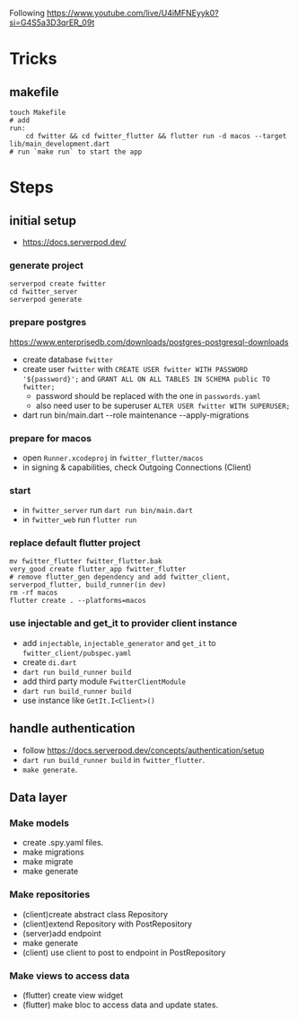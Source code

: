 Following https://www.youtube.com/live/U4iMFNEyyk0?si=G4S5a3D3qrER_09t

# Tricks
## makefile
```
touch Makefile
# add 
run: 
	cd fwitter && cd fwitter_flutter && flutter run -d macos --target lib/main_development.dart
# run `make run` to start the app
```

# Steps
## initial setup
- https://docs.serverpod.dev/

### generate project
```
serverpod create fwitter
cd fwitter_server 
serverpod generate
```

### prepare postgres
https://www.enterprisedb.com/downloads/postgres-postgresql-downloads
- create database `fwitter`
- create user `fwitter` with `CREATE USER fwitter WITH PASSWORD '${password}';` and `GRANT ALL ON ALL TABLES IN SCHEMA public TO fwitter;`
  - password should be replaced with the one in `passwords.yaml`
  - also need user to be superuser `ALTER USER fwitter WITH SUPERUSER;`
- dart run bin/main.dart --role maintenance --apply-migrations 

### prepare for macos
- open `Runner.xcodeproj` in `fwitter_flutter/macos`
- in signing & capabilities, check Outgoing Connections (Client)

### start
- in `fwitter_server` run `dart run bin/main.dart`
- in `fwitter_web` run `flutter run`


### replace default flutter project
```
mv fwitter_flutter fwitter_flutter.bak
very_good create flutter_app fwitter_flutter
# remove flutter_gen dependency and add fwitter_client, serverpod_flutter, build_runner(in dev)
rm -rf macos
flutter create . --platforms=macos
```

### use injectable and get_it to provider client instance
- add `injectable`, `injectable_generator` and `get_it` to `fwitter_client/pubspec.yaml`
- create `di.dart`
- `dart run build_runner build`
- add third party module `FwitterClientModule`
- `dart run build_runner build`
- use instance like `GetIt.I<Client>()`

## handle authentication
- follow https://docs.serverpod.dev/concepts/authentication/setup
- `dart run build_runner build` in `fwitter_flutter`.
- `make generate`.

## Data layer
### Make models
- create .spy.yaml files.
- make migrations
- make migrate
- make generate

### Make repositories
- (client)create abstract class Repository
- (client)extend Repository with PostRepository
- (server)add endpoint
- make generate
- (client) use client to post to endpoint in PostRepository

### Make views to access data
- (flutter) create view widget
- (flutter) make bloc to access data and update states.